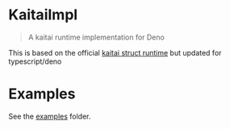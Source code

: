 # KaitaiImpl
> A kaitai runtime implementation for Deno

This is based on the official [kaitai struct runtime](https://github.com/kaitai-io/kaitai_struct_javascript_runtime) but updated for typescript/deno

# Examples
See the [examples](./examples) folder.